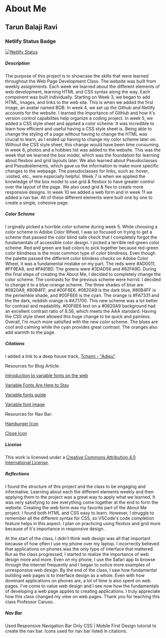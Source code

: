# About Me


## Tarun Balaji Ravi


### Netlify Status Badge 

[![Netlify Status](https://api.netlify.com/api/v1/badges/e03e0c2f-55ee-4f60-ba6b-58f67bbb5a29/deploy-status)](https://app.netlify.com/sites/about-me-tarunbalaji3/deploys)


##### Description 

The purpose of this project is to showcase the skills that were learned throughout the Web Page Development Class. The website was built from weekly assignments. Each week we learned about the different elements of web development, learning HTML and CSS syntax along the way. Each component was built individually. Starting on Week 3, we began to add HTML, images, and links to the web site. This is when we added the first image, an avatar named BOB. In week 4, we set up the Github and Netlify accounts for the website. I learned the importance of GitHub and how it's version control capabilites help organize a coding project. In week 5, we added a CSS style sheet and applied a color scheme. It was incredible to learn how efficient and useful having a CSS style sheet is. Being able to change the styling of a page without having to change the HTML was crucial to learn, as I ended up having to change my color scheme later on. Without the CSS style sheet, this change would have been time consuming. In week 6, photos and a hobbies list was added to the website. This was the week that we learned the box model, which was the foundation for learning about flexbox and grid layouts later. We also learned about Pseudoclasses and Pseudoelements, which gave us the information to make more specific changes to the webpage. The pseudoclasses for links, such as :hover, :visited, etc., were especially helpful. Week 7 is when we applied the knowledge of the box model to use grid & flexbox to have greater control over the layout of the page. We also used grid & flex to create more responsive designs. In week 10 we added a web form and in week 11 we added a nav bar. All of these different elements were built one by one to create a single, cohesive page.

##### Color Scheme 

I orginally picked a horrible color scheme during week 5. While choosing a color scheme in Adobe Color Wheel, I was so focused on trying to get a scheme that passed the color blind safe check that I completely forgot the fundamentals of accessible color design. I picked a terrible red-green color scheme. Red and green are bad colors to pick together because red-green color blindness is the most common type of color blindness. Even though the palette passed the different color blindess checks on Adobe Color Wheel, it was a fundamental mistake on my part. The reds were #AD0011, #FF9EA8, and #FA818D. The greens were #3DAD56 and #82FA9D. During the final steps of creating the About Me, I decided to completely change the color scheme. The contrasts for the previous scheme were horrid. I decided to change it to a blue-orange scheme. The three shades of blue are #0820A9, #80B4FF, and #00F6E6. #0820A9 is the dark blue, #80B4FF is the periwinkle shade, and #00F6E6 is the cyan. The orange is #FA7331 and the the dark, reddish orange is #A71700. This new scheme was a lot better for contrast and readability. #00F6E6 text on a #0820A9 background had an excellent contrast ratio of 8.56, which meets the AAA standard. Having the CSS style sheet allowed this huge change to be quick and painless. Overall, I'm much more satisfied with the new color scheme. The blues are cool and calming while the cyan provides great contrast. The oranges also add warmth to the page. 


##### Citations 

I added a link to a deep house track, [Tchami - "Adieu"](https://www.youtube.com/watch?v=kr0_YzOQf5A).

Resources for Blog Article:

[Introduction to variable fonts on the web](https://web.dev/variable-fonts/)

[Variable Fonts Are Here to Stay](https://design.google/library/variable-fonts-are-here-to-stay/)

[Variable fonts guide](https://developer.mozilla.org/en-US/docs/Web/CSS/CSS_Fonts/Variable_Fonts_Guide)

[Variable font image](https://commons.wikimedia.org/wiki/File:Interpolation_variable_fonts.png)

Resources for Nav Bar:

[Hamburger Icon](https://icons8.com/icons/set/hamburger-menu)

[Close Icon](https://icons8.com/icons/set/close)


##### License 

This work is licensed under a [Creative Commons Attribution 4.0 International License](https://creativecommons.org/licenses/by/4.0/).


##### Reflections

I found the structure of this project and the class to be engaging and informative. Learning about each the different elements weekly and then applying them to the project was a great way to apply what we learned. It was very satisfying to see everything come together at the end to form the website. Creating the web form was my favorite part of the About Me project. I found both HTML and CSS easy to learn. However, I struggle to remember all the different syntax for CSS, so VSCode's code completion feature helps in this aspect. I plan on practicing using flexbox and grid more because of it's importance in responsive design. 

At the start of the class, I didn't think web design was all that important because of how often I use my phone over my laptop. I incorrectly believed that applications on phones was the only type of interface that mattered. But as the class progressed, I started to realize the importance of web design more and more. Even on my phone, I use the Safari app to browse through the internet frequently and I began to notice more examples of unresponsive web design. By the end of the class, I saw how fundamental building web pages is to interface design as a whole. Even with how dominant applications on phones are, a lot of time is also spent on web pages. I've come to value web design and I see now how the fundamentals of developing a web page applies to creating applications. I truly appreciate how this class changed my view on web pages. Thank you for teaching this class Professor Caruso. 


##### Nav Bar 

Used Responsive Navigation Bar Only CSS | Mobile First Design tutorial to create the nav bar. Icons used for nav bar listed in citations.